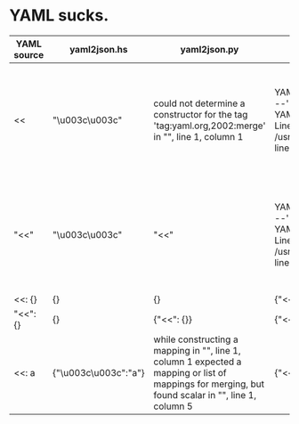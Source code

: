 # YAML sucks.

| YAML source | yaml2json.hs | yaml2json.py | yaml2json.pl | yaml-syck2json.pl |
|---|---|---|---|---|
| << | "\u003c\u003c" | could not determine a constructor for the tag 'tag:yaml.org,2002:merge' in "<stdin>", line 1, column 1 | YAML Error: Expected separator '---' Code: YAML_PARSE_ERR_NO_SEPARATOR Line: 1 Document: 2 at /usr/share/perl5/YAML/Loader.pm line 81. | hash- or arrayref expected (not a simple scalar, use allow_nonref to allow this) at ./yaml-syck2json.pl line 11. |
| "<<" | "\u003c\u003c" | "<<" | YAML Error: Expected separator '---' Code: YAML_PARSE_ERR_NO_SEPARATOR Line: 1 Document: 2 at /usr/share/perl5/YAML/Loader.pm line 81. | hash- or arrayref expected (not a simple scalar, use allow_nonref to allow this) at ./yaml-syck2json.pl line 11. |
| <<: {} | {} | {} | {"<<":{}} | {"<<":{}} |
| "<<": {} | {} | {"<<": {}} | {"<<":{}} | {"<<":{}} |
| <<: a | {"\u003c\u003c":"a"} | while constructing a mapping in "<stdin>", line 1, column 1 expected a mapping or list of mappings for merging, but found scalar in "<stdin>", line 1, column 5 | {"<<":"a"} | {"<<":"a"} |
